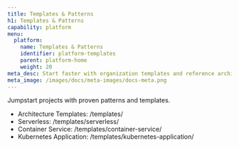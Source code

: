 ```yaml
---
title: Templates & Patterns
h1: Templates & Patterns
capability: platform
menu:
  platform:
    name: Templates & Patterns
    identifier: platform-templates
    parent: platform-home
    weight: 20
meta_desc: Start faster with organization templates and reference architecture patterns for common workloads.
meta_image: /images/docs/meta-images/docs-meta.png
---
```


Jumpstart projects with proven patterns and templates.

- Architecture Templates: /templates/
- Serverless: /templates/serverless/
- Container Service: /templates/container-service/
- Kubernetes Application: /templates/kubernetes-application/
